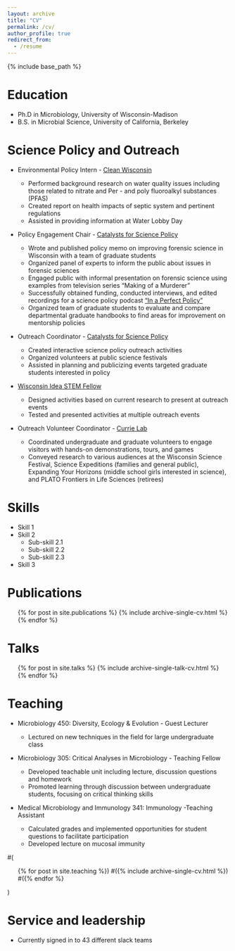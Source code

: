 ```yaml
---
layout: archive
title: "CV"
permalink: /cv/
author_profile: true
redirect_from:
  - /resume
---
```


{% include base_path %}

Education
======
* Ph.D in Microbiology, University of Wisconsin-Madison
* B.S. in Microbial Science, University of California, Berkeley

Science Policy and Outreach
======
* Environmental Policy Intern - [Clean Wisconsin](https://www.cleanwisconsin.org/)
  * Performed background research on water quality issues including those related to nitrate and Per - and poly fluoroalkyl substances (PFAS)
  * Created report on health impacts of septic system and pertinent regulations
  * Assisted in providing information at Water Lobby Day


* Policy Engagement Chair - [Catalysts for Science Policy](https://casp.wisc.edu/)
  * Wrote and published policy memo on improving forensic science in Wisconsin with a team of graduate students
  * Organized panel of experts to inform the public about issues in forensic sciences
  * Engaged public with informal presentation on forensic science using examples from television series “Making of a Murderer”
  * Successfully obtained funding, conducted interviews, and edited recordings for a science policy podcast [“In a Perfect Policy”](https://casp.wisc.edu/podcast/)
  * Organized team of graduate students to evaluate and compare departmental graduate handbooks to find areas for improvement on mentorship policies
  
* Outreach Coordinator - [Catalysts for Science Policy](https://casp.wisc.edu/)                                                                  
  * Created interactive science policy outreach activities 
  * Organized volunteers at public science festivals    
  * Assisted in planning and publicizing events targeted graduate students interested in policy

* [Wisconsin Idea STEM Fellow](https://broaderimpacts.wisc.edu/wisconsin-idea-stem-fellows-home-mockup/)                                  
  * Designed activities based on current research to present at outreach events
  * Tested and presented activities at multiple outreach events

* Outreach Volunteer Coordinator - [Currie Lab](https://currielab.wisc.edu/index.php)                          
  * Coordinated undergraduate and graduate volunteers to engage visitors with hands-on demonstrations, tours, and games 
  * Conveyed research to various audiences at the Wisconsin Science Festival, Science Expeditions (families and general public), Expanding Your Horizons (middle school girls    interested in science), and PLATO Frontiers in Life Sciences (retirees) 


  
Skills
======
* Skill 1
* Skill 2
  * Sub-skill 2.1
  * Sub-skill 2.2
  * Sub-skill 2.3
* Skill 3

Publications
======
  <ul>{% for post in site.publications %}
    {% include archive-single-cv.html %}
  {% endfor %}</ul>
  
Talks
======
  <ul>{% for post in site.talks %}
    {% include archive-single-talk-cv.html %}
  {% endfor %}</ul>
  
Teaching
======

 * Microbiology 450: Diversity, Ecology & Evolution - Guest Lecturer                      
   * Lectured on new techniques in the field for large undergraduate class

 * Microbiology 305: Critical Analyses in Microbiology - Teaching Fellow        
   * Developed teachable unit including lecture, discussion questions and homework
   * Promoted learning through discussion between undergraduate students, focusing on critical thinking skills

 * Medical Microbiology and Immunology 341: Immunology -Teaching Assistant       
   * Calculated grades and implemented opportunities for student questions to facilitate participation
   * Developed lecture on mucosal immunity

  #(<ul>{% for post in site.teaching %})
   #({% include archive-single-cv.html %})
  #({% endfor %}</ul>)
  
Service and leadership
======
* Currently signed in to 43 different slack teams
